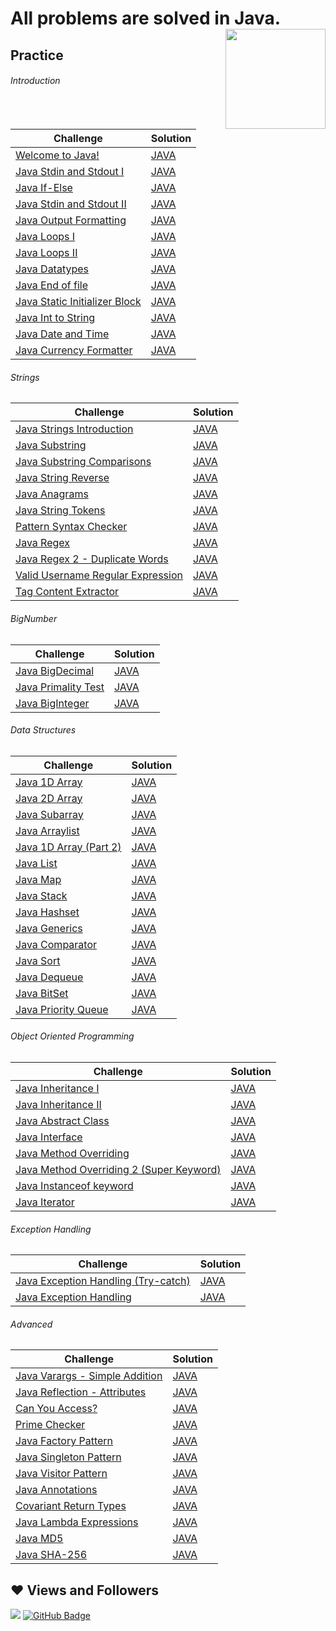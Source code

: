 # All problems are solved in Java. <a href="https://www.hackerrank.com/danilo_nelder"> <img align="right" src="https://i.imgur.com/YQnaKXf.png" width="160px" /></a>

## Practice

###### Introduction
Challenge| Solution |
----------|----------
[Welcome to Java!](/Java/AllCompetitions/Welcome-Java.pdf)|[JAVA](src/com/br/JavaWelcome.java)
[Java Stdin and Stdout I](/Java/AllCompetitions/java-stdin-and-stdout-1.pdf)|[JAVA](src/com/br/JavaStdinAndStdout.java)
[Java If-Else](/Java/AllCompetitions/java-if-else.pdf)|[JAVA](src/com/br/JavaIfElse.java)
[Java Stdin and Stdout II](/Java/AllCompetitions/java-stdin-stdout2.pdf)|[JAVA](src/com/br/JavaStdinAndStdout2.java)
[Java Output Formatting](/Java/AllCompetitions/java-output-formatting.pdf)|[JAVA](src/com/br/JavaOutFormatting.java)
[Java Loops I](/Java/AllCompetitions/java-loops.pdf)|[JAVA](src/com/br/JavaLoops1.java)
[Java Loops II](/Java/AllCompetitions/java-loops2.pdf)|[JAVA](src/com/br/JavaLoops2.java)
[Java Datatypes](/Java/AllCompetitions/java-datatypes.pdf)|[JAVA](src/com/br/JavaDataTypes.java)
[Java End of file](/Java/AllCompetitions/java-end-of-file.pdf)|[JAVA](src/com/br/JavaEndofFile.java)
[Java Static Initializer Block](/Java/AllCompetitions/java-static-initializer-block.pdf)|[JAVA](src/com/br/JavaStaticInitializerBlock.java)
[Java Int to String](/Java/AllCompetitions/java-int-to-string.pdf)|[JAVA](src/com/br/JavaIntToString.java)
[Java Date and Time](/Java/AllCompetitions/java-date-and-time.pdf)|[JAVA](src/com/br/JavaDateAndTime.java)
[Java Currency Formatter](/Java/AllCompetitions/java-currency-formatter.pdf)|[JAVA](src/com/br/JavaCurrencyFormatter.java)

###### Strings
Challenge| Solution |
----------|----------
[Java Strings Introduction](/Java/AllCompetitions/java-strings-introduction.pdf)|[JAVA](src/com/br/JavaStringIntroduction.java)
[Java Substring](/Java/AllCompetitions/java-substring.pdf)|[JAVA](src/com/br/JavaString.java)
[Java Substring Comparisons](/Java/AllCompetitions/java-string-compare.pdf)|[JAVA](src/com/br/JavaSubStringComparisons.java)
[Java String Reverse](/Java/AllCompetitions/java-string-reverse.pdf)|[JAVA](src/com/br/JavaStringReverse.java)
[Java Anagrams](/Java/AllCompetitions/java-anagrams.pdf)|[JAVA](src/com/br/JavaAnagrams.java)
[Java String Tokens](/Java/AllCompetitions/java-string-tokens.pdf)|[JAVA](src/com/br/JavaStringTokens.java)
[Pattern Syntax Checker](/Java/AllCompetitions/pattern-syntax-checker.pdf)|[JAVA](src/com/br/PatternSyntaxChecker.java)
[Java Regex](/Java/AllCompetitions/java-regex.pdf)|[JAVA](src/com/br/JavaRegex.java)
[Java Regex 2 - Duplicate Words](/Java/AllCompetitions/duplicate-word.pdf)|[JAVA](src/com/br/DuplicateWords.java)
[Valid Username Regular Expression](/Java/AllCompetitions/valid-username-checker.pdf)|[JAVA](src/com/br/ValidUsernameRegularExpression.java)
[Tag Content Extractor](/Java/AllCompetitions/tag-content-extractor.pdf)|[JAVA](src/com/br/TagContentExtractor.java)

###### BigNumber
Challenge| Solution |
----------|----------
[Java BigDecimal](/Java/AllCompetitions/java-bigdecimal.pdf)|[JAVA](src/com/br/BigDecimalClass.java)
[Java Primality Test](/Java/AllCompetitions/java-primality-test.pdf)|[JAVA](src/com/br/JavaPrimalityTest.java)
[Java BigInteger](/Java/AllCompetitions/java-biginteger.pdf)|[JAVA](src/com/br/JavaBigInteger.java)

###### Data Structures
Challenge| Solution |
----------|----------
[Java 1D Array](/Java/AllCompetitions/java-1d-array.pdf)|[JAVA](src/com/br/Java1DArray.java)
[Java 2D Array](/Java/AllCompetitions/java-2d-array.pdf)|[JAVA](src/com/br/Java2DArray.java)
[Java Subarray](/Java/AllCompetitions/java-negative-subarray.pdf)|[JAVA](src/com/br/JavaSubArray.java)
[Java Arraylist](/Java/AllCompetitions/java-arraylist.pdf)|[JAVA](src/com/br/JavaArrayList.java)
[Java 1D Array (Part 2)](/Java/AllCompetitions/java-1d-array-part2.pdf)|[JAVA](src/com/br/Java1DArrayPart2.java)
[Java List](/Java/AllCompetitions/java-list.pdf)|[JAVA](src/com/br/JavaList.java)
[Java Map](/Java/AllCompetitions/java-map.pdf)|[JAVA](src/com/br/JavaMap.java)
[Java Stack](/Java/AllCompetitions/java-stack.pdf)|[JAVA](src/com/br/JavaStack.java)
[Java Hashset](/Java/AllCompetitions/java-hashset.pdf)|[JAVA](src/com/br/JavaHashset.java)
[Java Generics](/Java/AllCompetitions/java-generics.pdf)|[JAVA](src/com/br/JavaGerenics.java)
[Java Comparator](/Java/AllCompetitions/java-comparator.pdf)|[JAVA](src/com/br/JavaComparator.java)
[Java Sort](/Java/AllCompetitions/java-sort.pdf)|[JAVA](src/com/br/JavaSort.java)
[Java Dequeue](/Java/AllCompetitions/java-dequeue.pdf)|[JAVA](src/com/br/JavaDequeue.java)
[Java BitSet](/Java/AllCompetitions/java-bitset.pdf)|[JAVA](src/com/br/JavaBitSet.java)
[Java Priority Queue](/Java/AllCompetitions/java-priority-queue.pdf)|[JAVA](src/com/br/JavaPriorityQueue.java)

###### Object Oriented Programming
Challenge| Solution |
----------|----------
[Java Inheritance I](/Java/AllCompetitions/java-inheritance-1.pdf)|[JAVA](src/com/br/JavaInheritance1.java)
[Java Inheritance II](/Java/AllCompetitions/java-inheritance-2.pdf)|[JAVA](src/com/br/JavaInheritance2.java)
[Java Abstract Class](/Java/AllCompetitions/java-abstract-class.pdf)|[JAVA](src/com/br/JavaAbstractClass.java)
[Java Interface](/Java/AllCompetitions/java-interface.pdf)|[JAVA](src/com/br/JavaInterface.java)
[Java Method Overriding](/Java/AllCompetitions/java-method-overriding.pdf)|[JAVA](src/com/br/JavaMethodOverriding.java)
[Java Method Overriding 2 (Super Keyword)](/Java/AllCompetitions/java-method-overriding-2-super-keyword.pdf)|[JAVA](src/com/br/JavaMethodOverriding2.java)
[Java Instanceof keyword](/Java/AllCompetitions/java-instanceof-keyword.pdf)|[JAVA](src/com/br/JavaInstanceofKeyword.java)
[Java Iterator](/Java/AllCompetitions/java-iterator.pdf)|[JAVA](src/com/br/JavaIterator.java)

###### Exception Handling
Challenge| Solution |
----------|----------
[Java Exception Handling (Try-catch)](/Java/AllCompetitions/java-exception-handling-try-catch.pdf)|[JAVA](src/com/br/JavaExceptionHandlingTryCatch.java)
[Java Exception Handling](/Java/AllCompetitions/java-exception-handling.pdf)|[JAVA](src/com/br/JavaExceptionHandling.java)

###### Advanced
Challenge| Solution |
----------|----------
[Java Varargs - Simple Addition](/Java/AllCompetitions/simple-addition-varargs.pdf)|[JAVA](src/com/br/JavaVarargsSimpleAddition.java)
[Java Reflection - Attributes](/Java/AllCompetitions/java-reflection-attributes.pdf)|[JAVA](src/com/br/JavaReflectionAttributes.java)
[Can You Access?](/Java/AllCompetitions/can-you-access.pdf)|[JAVA](src/com/br/CanYouAcess.java)
[Prime Checker](/Java/AllCompetitions/prime-checker.pdf)|[JAVA](src/com/br/PrimeChecker.java)
[Java Factory Pattern](/Java/AllCompetitions/java-factory.pdf)|[JAVA](src/com/br/JavaFactoryParttern.java)
[Java Singleton Pattern](/Java/AllCompetitions/java-singleton.pdf)|[JAVA](src/com/br/JavaSingletonPattern.java)
[Java Visitor Pattern](/Java/AllCompetitions/java-vistor-pattern.pdf)|[JAVA](src/com/br/JavaVisitorPattern.java)
[Java Annotations](/Java/AllCompetitions/java-annotations.pdf)|[JAVA](src/com/br/JavaAnnotations.java)
[Covariant Return Types](/Java/AllCompetitions/java-covariance.pdf)|[JAVA](src/com/br/CovariantReturnTypes.java)
[Java Lambda Expressions](/Java/AllCompetitions/java-lambda-expressions.pdf)|[JAVA](src/com/br/JavaLambdaExpressions.java)
[Java MD5](/Java/AllCompetitions/java-md5.pdf)|[JAVA](src/com/br/JavaMD5.java)
[Java SHA-256](/Java/AllCompetitions/sha-256.pdf)|[JAVA](src/com/br/SHA256.java)


## ❤ Views and Followers
<a href="https://komarev.com/ghpvc/?username=danilonelder"><img src="https://komarev.com/ghpvc/?username=danilonelder"></a>
<a href="https://github.com/danilonelder?tab=followers"><img src="https://img.shields.io/github/followers/danilonelder?label=Followers&style=social" alt="GitHub Badge"></a>
